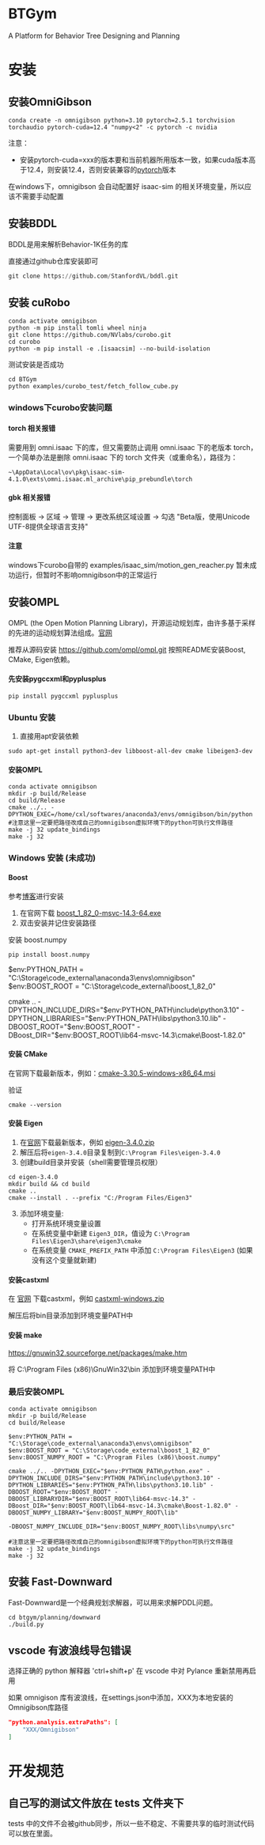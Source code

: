 # BTGym
A Platform for Behavior Tree Designing and Planning

# 安装


## 安装OmniGibson

```shell
conda create -n omnigibson python=3.10 pytorch=2.5.1 torchvision torchaudio pytorch-cuda=12.4 "numpy<2" -c pytorch -c nvidia
```
注意：
- 安装pytorch-cuda=xxx的版本要和当前机器所用版本一致，如果cuda版本高于12.4，则安装12.4，否则安装兼容的[pytorch](https://pytorch.org/get-started/locally/)版本

在windows下，omnigibson 会自动配置好 isaac-sim 的相关环境变量，所以应该不需要手动配置

## 安装BDDL
BDDL是用来解析Behavior-1K任务的库

直接通过github仓库安装即可
```python
git clone https://github.com/StanfordVL/bddl.git
```


## 安装 cuRobo

```shell
conda activate omnigibson
python -m pip install tomli wheel ninja
git clone https://github.com/NVlabs/curobo.git
cd curobo
python -m pip install -e .[isaacsim] --no-build-isolation
```

测试安装是否成功
```shell
cd BTGym
python examples/curobo_test/fetch_follow_cube.py
```

### windows下curobo安装问题

#### torch 相关报错

需要用到 omni.isaac 下的库，但又需要防止调用 omni.isaac 下的老版本 torch，一个简单办法是删除 omni.isaac 下的 torch 文件夹（或重命名），路径为：
```
~\AppData\Local\ov\pkg\isaac-sim-4.1.0\exts\omni.isaac.ml_archive\pip_prebundle\torch
```

#### gbk 相关报错

控制面板 →  区域 →  管理 →  更改系统区域设置 →  勾选 "Beta版，使用Unicode UTF-8提供全球语言支持"


#### 注意
windows下curobo自带的 examples/isaac_sim/motion_gen_reacher.py 暂未成功运行，但暂时不影响omnigibson中的正常运行


## 安装OMPL
OMPL (the Open Motion Planning Library)，开源运动规划库，由许多基于采样的先进的运动规划算法组成。[官网](https://ompl.kavrakilab.org/download.html)

推荐从源码安装 https://github.com/ompl/ompl.git
按照README安装Boost, CMake, Eigen依赖。

#### 先安装pygccxml和pyplusplus
```
pip install pygccxml pyplusplus
```


### Ubuntu 安装

1. 直接用apt安装依赖
```shell
sudo apt-get install python3-dev libboost-all-dev cmake libeigen3-dev
```


#### 安装OMPL
```
conda activate omnigibson
mkdir -p build/Release
cd build/Release
cmake ../.. -DPYTHON_EXEC=/home/cxl/softwares/anaconda3/envs/omnigibson/bin/python #注意这里一定要把路径改成自己的omnigibson虚拟环境下的python可执行文件路径
make -j 32 update_bindings
make -j 32
```




### Windows 安装 (未成功)

#### Boost

参考[博客](https://blog.csdn.net/qq_38967414/article/details/129347708?spm=1001.2101.3001.6661.1&utm_medium=distribute.pc_relevant_t0.none-task-blog-2%7Edefault%7EBlogCommendFromBaidu%7ERate-1-129347708-blog-141728930.235%5Ev43%5Epc_blog_bottom_relevance_base3&depth_1-utm_source=distribute.pc_relevant_t0.none-task-blog-2%7Edefault%7EBlogCommendFromBaidu%7ERate-1-129347708-blog-141728930.235%5Ev43%5Epc_blog_bottom_relevance_base3&utm_relevant_index=1)进行安装

1. 在官网下载 [boost_1_82_0-msvc-14.3-64.exe](https://sourceforge.net/projects/boost/files/boost-binaries/1.82.0/boost_1_82_0-msvc-14.3-64.exe/download)
2. 双击安装并记住安装路径

安装 boost.numpy
```
pip install boost.numpy
```

$env:PYTHON_PATH = "C:\Storage\code_external\anaconda3\envs\omnigibson"
$env:BOOST_ROOT = "C:\Storage\code_external\boost_1_82_0"

cmake .. -DPYTHON_INCLUDE_DIRS="$env:PYTHON_PATH\include\python3.10" -DPYTHON_LIBRARIES="$env:PYTHON_PATH\libs\python3.10.lib" -DBOOST_ROOT="$env:BOOST_ROOT" -DBoost_DIR="$env:BOOST_ROOT\lib64-msvc-14.3\cmake\Boost-1.82.0"





#### 安装 CMake
在官网下载最新版本，例如：[cmake-3.30.5-windows-x86_64.msi](https://github.com/Kitware/CMake/releases/download/v3.30.5/cmake-3.30.5-windows-x86_64.msi)

验证
```
cmake --version
```


#### 安装 Eigen
1. 在[官网](https://eigen.tuxfamily.org)下载最新版本，例如 [eigen-3.4.0.zip](https://gitlab.com/libeigen/eigen/-/archive/3.4.0/eigen-3.4.0.zip)
2. 解压后将`eigen-3.4.0`目录复制到`C:\Program Files\eigen-3.4.0`
3. 创建build目录并安装（shell需要管理员权限）
```shell
cd eigen-3.4.0
mkdir build && cd build
cmake ..
cmake --install . --prefix "C:/Program Files/Eigen3"
```
3. 添加环境变量:
   - 打开系统环境变量设置
   - 在系统变量中新建 `Eigen3_DIR`，值设为 `C:\Program Files\Eigen3\share\eigen3\cmake`
   - 在系统变量 `CMAKE_PREFIX_PATH` 中添加 `C:\Program Files\Eigen3` (如果没有这个变量就新建)

#### 安装castxml
在 [官网](https://data.kitware.com/#collection/57b5c9e58d777f126827f5a1/folder/57b5de948d777f10f2696370) 下载castxml，例如 [castxml-windows.zip](https://data.kitware.com/api/v1/file/5e8b73e82660cbefba9440a2/download)

解压后将bin目录添加到环境变量PATH中



#### 安装 make
https://gnuwin32.sourceforge.net/packages/make.htm

将 C:\Program Files (x86)\GnuWin32\bin 添加到环境变量PATH中


### 最后安装OMPL


```
conda activate omnigibson
mkdir -p build/Release
cd build/Release

$env:PYTHON_PATH = "C:\Storage\code_external\anaconda3\envs\omnigibson"
$env:BOOST_ROOT = "C:\Storage\code_external\boost_1_82_0"
$env:BOOST_NUMPY_ROOT = "C:\Program Files (x86)\boost.numpy"

cmake ../.. -DPYTHON_EXEC="$env:PYTHON_PATH\python.exe" -DPYTHON_INCLUDE_DIRS="$env:PYTHON_PATH\include\python3.10" -DPYTHON_LIBRARIES="$env:PYTHON_PATH\libs\python3.10.lib" -DBOOST_ROOT="$env:BOOST_ROOT" -DBOOST_LIBRARYDIR="$env:BOOST_ROOT\lib64-msvc-14.3" -DBoost_DIR="$env:BOOST_ROOT\lib64-msvc-14.3\cmake\Boost-1.82.0" -DBOOST_NUMPY_LIBRARY="$env:BOOST_NUMPY_ROOT\lib"

-DBOOST_NUMPY_INCLUDE_DIR="$env:BOOST_NUMPY_ROOT\libs\numpy\src" 

#注意这里一定要把路径改成自己的omnigibson虚拟环境下的python可执行文件路径
make -j 32 update_bindings
make -j 32 
```




## 安装 Fast-Downward

Fast-Downward是一个经典规划求解器，可以用来求解PDDL问题。

```shell
cd btgym/planning/downward
./build.py
```



## vscode 有波浪线导包错误
选择正确的 python 解释器 'ctrl+shift+p'
在 vscode 中对 Pylance 重新禁用再启用

如果 omnigison 库有波浪线，在settings.json中添加，XXX为本地安装的Omnigibson库路径
```json
"python.analysis.extraPaths": [
    "XXX/Omnigibson"
]
```




# 开发规范

## 自己写的测试文件放在 tests 文件夹下

tests 中的文件不会被github同步，所以一些不稳定、不需要共享的临时测试代码可以放在里面。